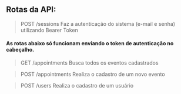 ## Rotas da API:

> POST /sessions
Faz a autenticação do sistema (e-mail e senha) utilizando Bearer Token

#### As rotas abaixo só funcionam enviando o token de autenticação no cabeçalho.

> GET /appointments
Busca todos os eventos cadastrados

> POST /appointments
Realiza o cadastro de um novo evento

> POST /users
Realiza o cadastro de um usuário
